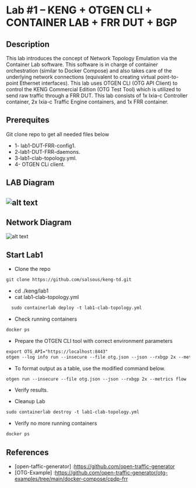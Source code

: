 # Lab #1 – KENG + OTGEN CLI + CONTAINER LAB + FRR DUT + BGP

## Description
This lab introduces the concept of Network Topology Emulation via the Container Lab software. This software is in charge of container orchestration (similar to Docker Compose) and also takes care of the underlying network connections (equivalent to creating virtual point-to-point Ethernet interfaces).
This lab uses OTGEN CLI (OTG API Client) to control the KENG Commercial Edition (OTG Test Tool) which is utilized to send raw traffic through a FRR DUT. This lab consists of 1x Ixia-c Controller container, 2x Ixia-c Traffic Engine containers, and 1x FRR container.


## Prerequites 
Git clone repo to get all needed files below
- 1- lab1-DUT-FRR-config1.
- 2-lab1-DUT-FRR-daemons.
- 3-lab1-clab-topology.yml.
- 4- OTGEN CLi client.

## LAB Diagram
![alt text](https://github.com/open-traffic-generator/otg-examples/blob/main/docker-compose/cpdp-frr/diagram.png "Lab Topology")
-

## Network Diagram
![alt text](https://github.com/open-traffic-generator/otg-examples/blob/main/docker-compose/cpdp-frr/ip-diagram.png "Network Topology")

## Start Lab1
- Clone the repo
```html
git clone https://github.com/salsous/keng-td.git
``` 
- cd ./keng/lab1
- cat lab1-clab-topology.yml

```html
  sudo containerlab deploy -t lab1-clab-topology.yml 
```

- Check running containers
```html
docker ps
```
- Prepare the OTGEN CLI tool with correct environment parameters
```html
export OTG_API="https://localhost:8443"
otgen --log info run --insecure --file otg.json --json --rxbgp 2x --metrics flow | jq

``` 
- To format output as a table, use the modified command below.
```html
otgen run --insecure --file otg.json --json --rxbgp 2x --metrics flow | otgen transform --metrics flow | otgen display --mode table
``` 

- Verify results.

- Cleanup Lab
```html
sudo containerlab destroy -t lab1-clab-topology.yml
``` 
- Verify no more running containers
```html
docker ps
```

## References
- [open-taffic-generator] :https://github.com/open-traffic-generator
- [OTG-Example] :https://github.com/open-traffic-generator/otg-examples/tree/main/docker-compose/cpdp-frr
